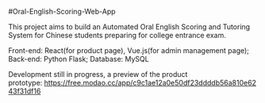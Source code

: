 #Oral-English-Scoring-Web-App

This project aims to build an Automated Oral English Scoring and Tutoring System for Chinese students preparing for college entrance exam.

Front-end: React(for product page), Vue.js(for admin management page); 
Back-end: Python Flask;
Database: MySQL

Development still in progress, a preview of the product prototype: https://free.modao.cc/app/c9c1ae12a0e50df23ddddb56a810e6243f31df16
